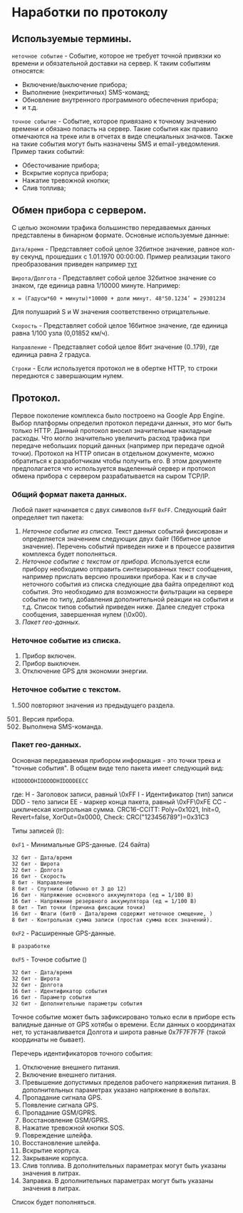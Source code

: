 # Наработки по протоколу

## Используемые термины.

`неточное событие` - Событие, которое не требует точной привязки ко времени и обязательной доставки на сервер. К таким событиям относятся:

- Включение/выключение прибора;
- Выполнение (некритичных) SMS-команд;
- Обновление внутренного программного обеспечения прибора;
- и т.д.

`точное событие` - Событие, которое привязано к точному значению времени и обязано попасть на сервер.
Такие события как правило отмечаются на треке или в отчетах в виде специальных значков. Также на такие события могут быть назначены SMS и email-уведомления. Пример таких событий:

- Обесточивание прибора;
- Вскрытие корпуса прибора;
- Нажатие тревожной кнопки;
- Слив топлива;

## Обмен прибора с сервером.

С целью экономии трафика большинство передаваемых данных представлены в бинарном формате.
Основные используемые данные:

`Дата/время` - Представляет собой целое 32битное значение, равное кол-ву секунд, прошедших с 1.01.1970 00:00:00. Пример реализации такого преобразования приведен например [тут](http://ww1.microchip.com/downloads/en/AppNotes/01412A.pdf)

`Широта/Долгота` - Представляет собой целое 32битное значение со знаком, где единица равна 1/10000 минуте. Например:

    x = (Гадусы*60 + минуты)*10000 + доли минут. 48°50.1234’ = 29301234

Для полушарий S и W значения соответственно отрицательные.

`Скорость` - Представляет собой целое 16битное значение, где единица равна 1/100 узла (0,01852 км/ч).

`Направление` - Представляет собой целое 8бит значение (0..179), где единица равна 2 градуса.

`Строки` - Если используется протокол не в обертке HTTP, то строки передаются с завершающим нулем.

## Протокол.

Первое поколение комплекса было построено на Google App Engine. Выбор платформы определил протокол передачи данных, это мог быть только HTTP. Данный протокол вносил значительные накладные расходы. Что могло значительно увеличить расход трафика при передаче небольших порций данных (например при передаче одной точки). Протокол на HTTP описан в отдельном документе, можно обратиться к разработчикам чтобы получить его. В этом документе предполагается что используется выделенный сервер и протокол обмена прибора с сервером разрабатывается на сыром TCP/IP.

### Общий формат пакета данных.

Любой пакет начинается с двух символов `0xFF` `0xFF`. Следующий байт определяет тип пакета:

1. *Неточное событие из списка.* Текст данных событий фиксирован и определяется значением следующих двух байт (16битное целое значение). Перечень событий приведен ниже и в процессе развития комплекса будет пополняться.
2. *Неточное событие с текстом от прибора.* Используется если прибору необходимо отправить синтезированных текст сообщения, например прислать версию прошивки прибора. Как и в случае неточного события из списка следующие два байта определяют код события. Это необходимо для возможности фильтрации на сервере событие по типу, добавления дополнительной реакции на события и т.д. Список типов событий приведен ниже. Далее следует строка сообщения, завершенная нулем (\0x00).
3. *Пакет гео-данных*.

### Неточное событие из списка.

1. Прибор включен.
2. Прибор выключен.
3. Отключение GPS для экономии энергии.

### Неточное событие с текстом.

1..500 повторяют значения из предыдущего раздела.

501. Версия прибора.
502. Выполнена SMS-команда.


### Пакет гео-данных.

Основная передаваемая прибором информация - это точки трека и "точные события". В общем виде тело пакета имеет следующий вид:

    HIDDDDDHIDDDDDHIDDDDEECC

где:
H - Заголовок записи, равный \0xFF
I - Идентификатор (тип) записи
DDD - тело записи
EE - маркер конца пакета, равный \0xFF\0xFE
СС - циклическая контрольная сумма. CRC16-CCITT: Poly=0x1021, Init=0, Revert=false, XorOut=0x0000, Check: CRC("123456789")=0x31C3

Типы записей (I):

`0xF1` - Минимальные GPS-данные. (24 байта)

    32 бит - Дата/время
    32 бит - Широта
    32 бит - Долгота
    16 бит - Скорость
    8 бит - Направление
    8 бит - Спутники (обычно от 3 до 12)
    16 бит - Напряжение основного аккумулятора (ед = 1/100 В)
    16 бит - Напряжение резервного аккумулятора (ед = 1/100 В)
    8 бит - Тип точки (причина фиксации точки)
    16 бит - Флаги (бит0 - Дата/время содержит неточное смещение, )
    8 бит - Контрольная сумма записи (простая сумма всех значений).

`0xF2` - Расширенные GPS-данные.

    В разработке

`0xF5` - Точное событие ()

    32 бит - Дата/время
    32 бит - Широта
    32 бит - Долгота
    16 бит - Идентификатор события
    16 бит - Параметр события
    32 бит - Дополнительные параметры события

Точное событие может быть зафиксировано только если в приборе есть валидные данные от GPS хотябы о времени. Если данных о координатах нет, то устанавливается Долгота и широта равные 0x7F7F7F7F (такой координаты не бывает).

Перечерь идентификаторов точного события:

1. Отключение внешнего питания.
2. Включение внешнего питания.
3. Превышение допустимых пределов рабочего напряжения питания. В дополнительных параметрах указано напряжение в вольтах.
4. Пропадание сигнала GPS.
5. Появление сигнала GPS.
6. Пропадание GSM/GPRS.
7. Восстановление GSM/GPRS.
8. Нажатие тревожной кнопки SOS.
9. Повреждение шлейфа.
10. Восстановление шлейфа.
11. Вскрытие корпуса.
12. Закрывание корпуса.
13. Слив топлива. В дополнительных параметрах могут быть указаны значения в литрах.
14. Заправка.  В дополнительных параметрах могут быть указаны значения в литрах.

Список будет пополняться.
